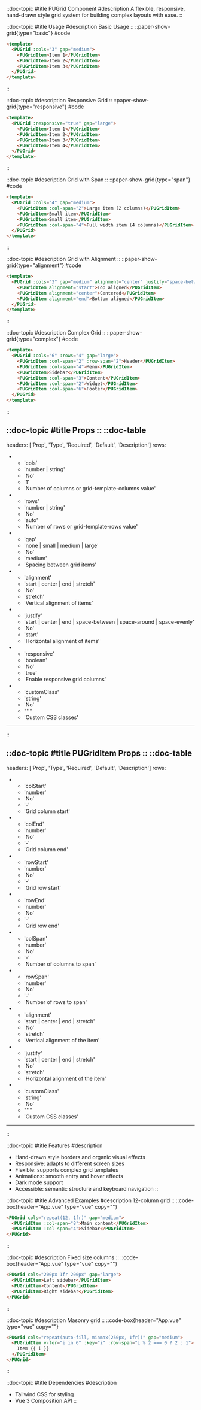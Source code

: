 ::doc-topic
#title
PUGrid Component
#description
A flexible, responsive, hand-drawn style grid system for building complex layouts with ease.
::

::doc-topic
#title
Usage
#description
Basic Usage
::
::paper-show-grid{type="basic"}
#code
```html
<template>
  <PUGrid :cols="3" gap="medium">
    <PUGridItem>Item 1</PUGridItem>
    <PUGridItem>Item 2</PUGridItem>
    <PUGridItem>Item 3</PUGridItem>
  </PUGrid>
</template>
```
::

::doc-topic
#description
Responsive Grid
::
::paper-show-grid{type="responsive"}
#code
```html
<template>
  <PUGrid :responsive="true" gap="large">
    <PUGridItem>Item 1</PUGridItem>
    <PUGridItem>Item 2</PUGridItem>
    <PUGridItem>Item 3</PUGridItem>
    <PUGridItem>Item 4</PUGridItem>
  </PUGrid>
</template>
```
::

::doc-topic
#description
Grid with Span
::
::paper-show-grid{type="span"}
#code
```html
<template>
  <PUGrid :cols="4" gap="medium">
    <PUGridItem :col-span="2">Large item (2 columns)</PUGridItem>
    <PUGridItem>Small item</PUGridItem>
    <PUGridItem>Small item</PUGridItem>
    <PUGridItem :col-span="4">Full width item (4 columns)</PUGridItem>
  </PUGrid>
</template>
```
::

::doc-topic
#description
Grid with Alignment
::
::paper-show-grid{type="alignment"}
#code
```html
<template>
  <PUGrid :cols="3" gap="medium" alignment="center" justify="space-between">
    <PUGridItem alignment="start">Top aligned</PUGridItem>
    <PUGridItem alignment="center">Centered</PUGridItem>
    <PUGridItem alignment="end">Bottom aligned</PUGridItem>
  </PUGrid>
</template>
```
::

::doc-topic
#description
Complex Grid
::
::paper-show-grid{type="complex"}
#code
```html
<template>
  <PUGrid :cols="6" :rows="4" gap="large">
    <PUGridItem :col-span="2" :row-span="2">Header</PUGridItem>
    <PUGridItem :col-span="4">Menu</PUGridItem>
    <PUGridItem>Sidebar</PUGridItem>
    <PUGridItem :col-span="3">Content</PUGridItem>
    <PUGridItem :col-span="2">Widget</PUGridItem>
    <PUGridItem :col-span="6">Footer</PUGridItem>
  </PUGrid>
</template>
```
::

::doc-topic
#title
Props
::
::doc-table
---
headers: ['Prop', 'Type', 'Required', 'Default', 'Description']
rows:
  - - 'cols'
    - 'number | string'
    - 'No'
    - '1'
    - 'Number of columns or grid-template-columns value'
  - - 'rows'
    - 'number | string'
    - 'No'
    - 'auto'
    - 'Number of rows or grid-template-rows value'
  - - 'gap'
    - 'none | small | medium | large'
    - 'No'
    - 'medium'
    - 'Spacing between grid items'
  - - 'alignment'
    - 'start | center | end | stretch'
    - 'No'
    - 'stretch'
    - 'Vertical alignment of items'
  - - 'justify'
    - 'start | center | end | space-between | space-around | space-evenly'
    - 'No'
    - 'start'
    - 'Horizontal alignment of items'
  - - 'responsive'
    - 'boolean'
    - 'No'
    - 'true'
    - 'Enable responsive grid columns'
  - - 'customClass'
    - 'string'
    - 'No'
    - "''"
    - 'Custom CSS classes'
---
::

::doc-topic
#title
PUGridItem Props
::
::doc-table
---
headers: ['Prop', 'Type', 'Required', 'Default', 'Description']
rows:
  - - 'colStart'
    - 'number'
    - 'No'
    - '-'
    - 'Grid column start'
  - - 'colEnd'
    - 'number'
    - 'No'
    - '-'
    - 'Grid column end'
  - - 'rowStart'
    - 'number'
    - 'No'
    - '-'
    - 'Grid row start'
  - - 'rowEnd'
    - 'number'
    - 'No'
    - '-'
    - 'Grid row end'
  - - 'colSpan'
    - 'number'
    - 'No'
    - '-'
    - 'Number of columns to span'
  - - 'rowSpan'
    - 'number'
    - 'No'
    - '-'
    - 'Number of rows to span'
  - - 'alignment'
    - 'start | center | end | stretch'
    - 'No'
    - 'stretch'
    - 'Vertical alignment of the item'
  - - 'justify'
    - 'start | center | end | stretch'
    - 'No'
    - 'stretch'
    - 'Horizontal alignment of the item'
  - - 'customClass'
    - 'string'
    - 'No'
    - "''"
    - 'Custom CSS classes'
---
::

::doc-topic
#title
Features
#description
- Hand-drawn style borders and organic visual effects
- Responsive: adapts to different screen sizes
- Flexible: supports complex grid templates
- Animations: smooth entry and hover effects
- Dark mode support
- Accessible: semantic structure and keyboard navigation
::

::doc-topic
#title
Advanced Examples
#description
12-column grid
::
::code-box{header="App.vue" type="vue" copy=""}
```html
<PUGrid cols="repeat(12, 1fr)" gap="medium">
  <PUGridItem :col-span="8">Main content</PUGridItem>
  <PUGridItem :col-span="4">Sidebar</PUGridItem>
</PUGrid>
```
::

::doc-topic
#description
Fixed size columns
::
::code-box{header="App.vue" type="vue" copy=""}
```html
<PUGrid cols="200px 1fr 200px" gap="large">
  <PUGridItem>Left sidebar</PUGridItem>
  <PUGridItem>Content</PUGridItem>
  <PUGridItem>Right sidebar</PUGridItem>
</PUGrid>
```
::

::doc-topic
#description
Masonry grid
::
::code-box{header="App.vue" type="vue" copy=""}
```html
<PUGrid cols="repeat(auto-fill, minmax(250px, 1fr))" gap="medium">
  <PUGridItem v-for="i in 6" :key="i" :row-span="i % 2 === 0 ? 2 : 1">
    Item {{ i }}
  </PUGridItem>
</PUGrid>
```
::

::doc-topic
#title
Dependencies
#description
- Tailwind CSS for styling
- Vue 3 Composition API
:: 

